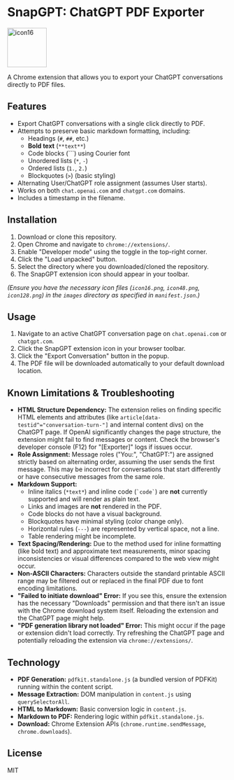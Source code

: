 # SnapGPT: ChatGPT PDF Exporter
<img src="https://github.com/user-attachments/assets/ddcd166d-8257-4477-9484-f78c8d03fab9" alt="icon16" width="90"/>

A Chrome extension that allows you to export your ChatGPT conversations directly to PDF files.

## Features

- Export ChatGPT conversations with a single click directly to PDF.
- Attempts to preserve basic markdown formatting, including:
    - Headings (`#`, `##`, etc.)
    - **Bold text** (`**text**`)
    - Code blocks (```) using Courier font
    - Unordered lists (`*`, `-`)
    - Ordered lists (`1.`, `2.`)
    - Blockquotes (`>`) (basic styling)
- Alternating User/ChatGPT role assignment (assumes User starts).
- Works on both `chat.openai.com` and `chatgpt.com` domains.
- Includes a timestamp in the filename.

## Installation

1.  Download or clone this repository.
2.  Open Chrome and navigate to `chrome://extensions/`.
3.  Enable "Developer mode" using the toggle in the top-right corner.
4.  Click the "Load unpacked" button.
5.  Select the directory where you downloaded/cloned the repository.
6.  The SnapGPT extension icon should appear in your toolbar.

*(Ensure you have the necessary icon files (`icon16.png`, `icon48.png`, `icon128.png`) in the `images` directory as specified in `manifest.json`.)*

## Usage

1.  Navigate to an active ChatGPT conversation page on `chat.openai.com` or `chatgpt.com`.
2.  Click the SnapGPT extension icon in your browser toolbar.
3.  Click the "Export Conversation" button in the popup.
4.  The PDF file will be downloaded automatically to your default download location.

## Known Limitations & Troubleshooting

-   **HTML Structure Dependency:** The extension relies on finding specific HTML elements and attributes (like `article[data-testid^="conversation-turn-"]` and internal content divs) on the ChatGPT page. If OpenAI significantly changes the page structure, the extension might fail to find messages or content. Check the browser's developer console (F12) for "[Exporter]" logs if issues occur.
-   **Role Assignment:** Message roles ("You:", "ChatGPT:") are assigned strictly based on alternating order, assuming the user sends the first message. This may be incorrect for conversations that start differently or have consecutive messages from the same role.
-   **Markdown Support:**
    -   Inline italics (`*text*`) and inline code (`` `code` ``) are **not** currently supported and will render as plain text.
    -   Links and images are **not** rendered in the PDF.
    -   Code blocks do not have a visual background.
    -   Blockquotes have minimal styling (color change only).
    -   Horizontal rules (`---`) are represented by vertical space, not a line.
    -   Table rendering might be incomplete.
-   **Text Spacing/Rendering:** Due to the method used for inline formatting (like bold text) and approximate text measurements, minor spacing inconsistencies or visual differences compared to the web view might occur.
-   **Non-ASCII Characters:** Characters outside the standard printable ASCII range may be filtered out or replaced in the final PDF due to font encoding limitations.
-   **"Failed to initiate download" Error:** If you see this, ensure the extension has the necessary "Downloads" permission and that there isn't an issue with the Chrome download system itself. Reloading the extension and the ChatGPT page might help.
-   **"PDF generation library not loaded" Error:** This might occur if the page or extension didn't load correctly. Try refreshing the ChatGPT page and potentially reloading the extension via `chrome://extensions/`.

## Technology

-   **PDF Generation:** `pdfkit.standalone.js` (a bundled version of PDFKit) running within the content script.
-   **Message Extraction:** DOM manipulation in `content.js` using `querySelectorAll`.
-   **HTML to Markdown:** Basic conversion logic in `content.js`.
-   **Markdown to PDF:** Rendering logic within `pdfkit.standalone.js`.
-   **Download:** Chrome Extension APIs (`chrome.runtime.sendMessage`, `chrome.downloads`).

## License

MIT 
